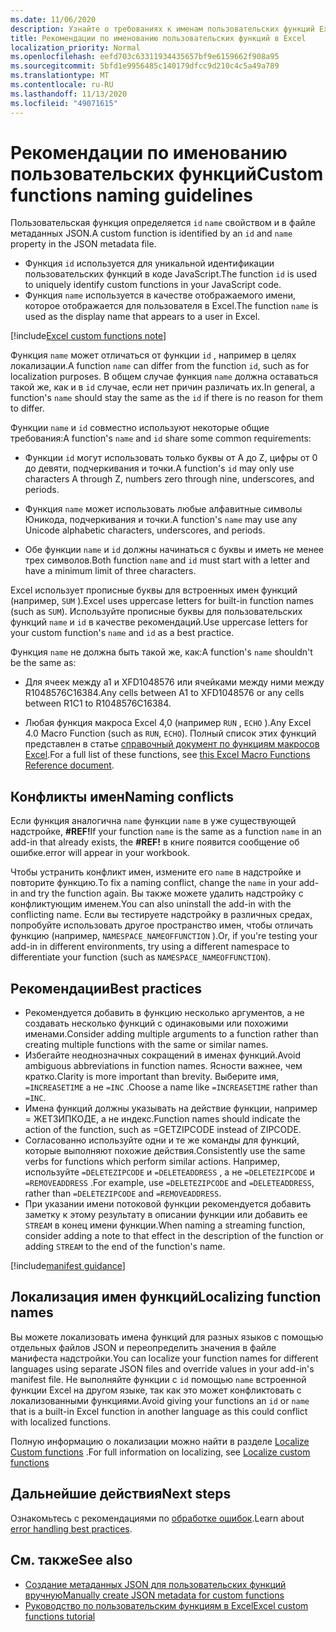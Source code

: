 ```yaml
---
ms.date: 11/06/2020
description: Узнайте о требованиях к именам пользовательских функций Excel и Избегайте распространенных ловушек именования.
title: Рекомендации по именованию пользовательских функций в Excel
localization_priority: Normal
ms.openlocfilehash: eefd703c63311934435657bf9e6159662f908a95
ms.sourcegitcommit: 5bfd1e9956485c140179dfcc9d210c4c5a49a789
ms.translationtype: MT
ms.contentlocale: ru-RU
ms.lasthandoff: 11/13/2020
ms.locfileid: "49071615"
---
```

# <a name="custom-functions-naming-guidelines"></a><span data-ttu-id="1b49f-103">Рекомендации по именованию пользовательских функций</span><span class="sxs-lookup"><span data-stu-id="1b49f-103">Custom functions naming guidelines</span></span>

<span data-ttu-id="1b49f-104">Пользовательская функция определяется `id` `name` свойством и в файле метаданных JSON.</span><span class="sxs-lookup"><span data-stu-id="1b49f-104">A custom function is identified by an `id` and `name` property in the JSON metadata file.</span></span>

- <span data-ttu-id="1b49f-105">Функция `id` используется для уникальной идентификации пользовательских функций в коде JavaScript.</span><span class="sxs-lookup"><span data-stu-id="1b49f-105">The function `id` is used to uniquely identify custom functions in your JavaScript code.</span></span>
- <span data-ttu-id="1b49f-106">Функция `name` используется в качестве отображаемого имени, которое отображается для пользователя в Excel.</span><span class="sxs-lookup"><span data-stu-id="1b49f-106">The function `name` is used as the display name that appears to a user in Excel.</span></span>

[!include[Excel custom functions note](../includes/excel-custom-functions-note.md)]

<span data-ttu-id="1b49f-107">Функция `name` может отличаться от функции `id` , например в целях локализации.</span><span class="sxs-lookup"><span data-stu-id="1b49f-107">A function `name` can differ from the function `id`, such as for localization purposes.</span></span> <span data-ttu-id="1b49f-108">В общем случае функция `name` должна оставаться такой же, как и в `id` случае, если нет причин различать их.</span><span class="sxs-lookup"><span data-stu-id="1b49f-108">In general, a function's `name` should stay the same as the `id` if there is no reason for them to differ.</span></span>

<span data-ttu-id="1b49f-109">Функции `name` и `id` совместно используют некоторые общие требования:</span><span class="sxs-lookup"><span data-stu-id="1b49f-109">A function's `name` and `id` share some common requirements:</span></span>

- <span data-ttu-id="1b49f-110">Функции `id` могут использовать только буквы от A до Z, цифры от 0 до девяти, подчеркивания и точки.</span><span class="sxs-lookup"><span data-stu-id="1b49f-110">A function's `id` may only use characters A through Z, numbers zero through nine, underscores, and periods.</span></span>

- <span data-ttu-id="1b49f-111">Функция `name` может использовать любые алфавитные символы Юникода, подчеркивания и точки.</span><span class="sxs-lookup"><span data-stu-id="1b49f-111">A function's `name` may use any Unicode alphabetic characters, underscores, and periods.</span></span>

- <span data-ttu-id="1b49f-112">Обе функции `name` и `id` должны начинаться с буквы и иметь не менее трех символов.</span><span class="sxs-lookup"><span data-stu-id="1b49f-112">Both function `name` and `id` must start with a letter and have a minimum limit of three characters.</span></span>

<span data-ttu-id="1b49f-113">Excel использует прописные буквы для встроенных имен функций (например, `SUM` ).</span><span class="sxs-lookup"><span data-stu-id="1b49f-113">Excel uses uppercase letters for built-in function names (such as `SUM`).</span></span> <span data-ttu-id="1b49f-114">Используйте прописные буквы для пользовательских функций `name` и `id` в качестве рекомендаций.</span><span class="sxs-lookup"><span data-stu-id="1b49f-114">Use uppercase letters for your custom function's `name` and `id` as a best practice.</span></span>

<span data-ttu-id="1b49f-115">Функция `name` не должна быть такой же, как:</span><span class="sxs-lookup"><span data-stu-id="1b49f-115">A function's `name` shouldn't be the same as:</span></span>

- <span data-ttu-id="1b49f-116">Для ячеек между a1 и XFD1048576 или ячейками между ними между R1048576C16384.</span><span class="sxs-lookup"><span data-stu-id="1b49f-116">Any cells between A1 to XFD1048576 or any cells between R1C1 to R1048576C16384.</span></span>

- <span data-ttu-id="1b49f-117">Любая функция макроса Excel 4,0 (например `RUN` , `ECHO` ).</span><span class="sxs-lookup"><span data-stu-id="1b49f-117">Any Excel 4.0 Macro Function (such as `RUN`, `ECHO`).</span></span>  <span data-ttu-id="1b49f-118">Полный список этих функций представлен в статье [справочный документ по функциям макросов Excel](https://d13ot9o61jdzpp.cloudfront.net/files/Excel%204.0%20Macro%20Functions%20Reference.pdf).</span><span class="sxs-lookup"><span data-stu-id="1b49f-118">For a full list of these functions, see [this Excel Macro Functions Reference document](https://d13ot9o61jdzpp.cloudfront.net/files/Excel%204.0%20Macro%20Functions%20Reference.pdf).</span></span>

## <a name="naming-conflicts"></a><span data-ttu-id="1b49f-119">Конфликты имен</span><span class="sxs-lookup"><span data-stu-id="1b49f-119">Naming conflicts</span></span>

<span data-ttu-id="1b49f-120">Если функция аналогична `name` функции `name` в уже существующей надстройке, **#REF!**</span><span class="sxs-lookup"><span data-stu-id="1b49f-120">If your function `name` is the same as a function `name` in an add-in that already exists, the **#REF!**</span></span> <span data-ttu-id="1b49f-121">в книге появится сообщение об ошибке.</span><span class="sxs-lookup"><span data-stu-id="1b49f-121">error will appear in your workbook.</span></span>

<span data-ttu-id="1b49f-122">Чтобы устранить конфликт имен, измените его `name` в надстройке и повторите функцию.</span><span class="sxs-lookup"><span data-stu-id="1b49f-122">To fix a naming conflict, change the `name` in your add-in and try the function again.</span></span> <span data-ttu-id="1b49f-123">Вы также можете удалить надстройку с конфликтующим именем.</span><span class="sxs-lookup"><span data-stu-id="1b49f-123">You can also uninstall the add-in with the conflicting name.</span></span> <span data-ttu-id="1b49f-124">Если вы тестируете надстройку в различных средах, попробуйте использовать другое пространство имен, чтобы отличать функцию (например, `NAMESPACE_NAMEOFFUNCTION` ).</span><span class="sxs-lookup"><span data-stu-id="1b49f-124">Or, if you're testing your add-in in different environments, try using a different namespace to differentiate your function (such as `NAMESPACE_NAMEOFFUNCTION`).</span></span>

## <a name="best-practices"></a><span data-ttu-id="1b49f-125">Рекомендации</span><span class="sxs-lookup"><span data-stu-id="1b49f-125">Best practices</span></span>

- <span data-ttu-id="1b49f-126">Рекомендуется добавить в функцию несколько аргументов, а не создавать несколько функций с одинаковыми или похожими именами.</span><span class="sxs-lookup"><span data-stu-id="1b49f-126">Consider adding multiple arguments to a function rather than creating multiple functions with the same or similar names.</span></span>
- <span data-ttu-id="1b49f-127">Избегайте неоднозначных сокращений в именах функций.</span><span class="sxs-lookup"><span data-stu-id="1b49f-127">Avoid ambiguous abbreviations in function names.</span></span> <span data-ttu-id="1b49f-128">Ясности важнее, чем кратко.</span><span class="sxs-lookup"><span data-stu-id="1b49f-128">Clarity is more important than brevity.</span></span> <span data-ttu-id="1b49f-129">Выберите имя, `=INCREASETIME` а не `=INC` .</span><span class="sxs-lookup"><span data-stu-id="1b49f-129">Choose a name like `=INCREASETIME` rather than `=INC`.</span></span>
- <span data-ttu-id="1b49f-130">Имена функций должны указывать на действие функции, например = ЖЕТЗИПКОДЕ, а не индекс.</span><span class="sxs-lookup"><span data-stu-id="1b49f-130">Function names should indicate the action of the function, such as =GETZIPCODE instead of ZIPCODE.</span></span>
- <span data-ttu-id="1b49f-131">Согласованно используйте одни и те же команды для функций, которые выполняют похожие действия.</span><span class="sxs-lookup"><span data-stu-id="1b49f-131">Consistently use the same verbs for functions which perform similar actions.</span></span> <span data-ttu-id="1b49f-132">Например, используйте `=DELETEZIPCODE` и `=DELETEADDRESS` , а не `=DELETEZIPCODE` и `=REMOVEADDRESS` .</span><span class="sxs-lookup"><span data-stu-id="1b49f-132">For example, use `=DELETEZIPCODE` and `=DELETEADDRESS`, rather than `=DELETEZIPCODE` and `=REMOVEADDRESS`.</span></span>
- <span data-ttu-id="1b49f-133">При указании имени потоковой функции рекомендуется добавить заметку к этому результату в описании функции или добавить ее `STREAM` в конец имени функции.</span><span class="sxs-lookup"><span data-stu-id="1b49f-133">When naming a streaming function, consider adding a note to that effect in the description of the function or adding `STREAM` to the end of the function's name.</span></span>

[!include[manifest guidance](../includes/manifest-guidance.md)]

## <a name="localizing-function-names"></a><span data-ttu-id="1b49f-134">Локализация имен функций</span><span class="sxs-lookup"><span data-stu-id="1b49f-134">Localizing function names</span></span>

<span data-ttu-id="1b49f-135">Вы можете локализовать имена функций для разных языков с помощью отдельных файлов JSON и переопределить значения в файле манифеста надстройки.</span><span class="sxs-lookup"><span data-stu-id="1b49f-135">You can localize your function names for different languages using separate JSON files and override values in your add-in's manifest file.</span></span> <span data-ttu-id="1b49f-136">Не выполняйте функции с `id` помощью `name` встроенной функции Excel на другом языке, так как это может конфликтовать с локализованными функциями.</span><span class="sxs-lookup"><span data-stu-id="1b49f-136">Avoid giving your functions an `id` or `name` that is a built-in Excel function in another language as this could conflict with localized functions.</span></span>

<span data-ttu-id="1b49f-137">Полную информацию о локализации можно найти в разделе [Localize Custom functions](custom-functions-localize.md) .</span><span class="sxs-lookup"><span data-stu-id="1b49f-137">For full information on localizing, see [Localize custom functions](custom-functions-localize.md)</span></span>

## <a name="next-steps"></a><span data-ttu-id="1b49f-138">Дальнейшие действия</span><span class="sxs-lookup"><span data-stu-id="1b49f-138">Next steps</span></span>
<span data-ttu-id="1b49f-139">Ознакомьтесь с рекомендациями по [обработке ошибок](custom-functions-errors.md).</span><span class="sxs-lookup"><span data-stu-id="1b49f-139">Learn about [error handling best practices](custom-functions-errors.md).</span></span>

## <a name="see-also"></a><span data-ttu-id="1b49f-140">См. также</span><span class="sxs-lookup"><span data-stu-id="1b49f-140">See also</span></span>

* [<span data-ttu-id="1b49f-141">Создание метаданных JSON для пользовательских функций вручную</span><span class="sxs-lookup"><span data-stu-id="1b49f-141">Manually create JSON metadata for custom functions</span></span>](custom-functions-json.md)
* [<span data-ttu-id="1b49f-142">Руководство по пользовательским функциям в Excel</span><span class="sxs-lookup"><span data-stu-id="1b49f-142">Excel custom functions tutorial</span></span>](../tutorials/excel-tutorial-create-custom-functions.md)
